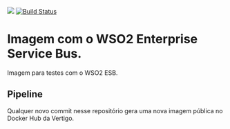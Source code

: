[![](https://badge.imagelayers.io/vertigo/wso2esb:latest.svg)](https://imagelayers.io/?images=vertigo/wso2esb:latest 'Get your own badge on imagelayers.io')
[![Build Status](http://drone.vertigo.com.br/api/badges/wso2/wso2esb/status.svg)](http://drone.vertigo.com.br/wso2/wso2esb)

# Imagem com o WSO2 Enterprise Service Bus.

Imagem para testes com o WSO2 ESB.

## Pipeline

Qualquer novo commit nesse repositório gera uma nova imagem pública no Docker Hub da Vertigo.
